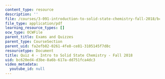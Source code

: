 ```yaml
---
content_type: resource
description: ''
file: /courses/3-091-introduction-to-solid-state-chemistry-fall-2018/bc620ed4d3be8a6b617add751fca4dc3_MIT3_091F18_Q04.pdf
file_type: application/pdf
learning_resource_types: []
ocw_type: OCWFile
parent_title: Exams and Quizzes
parent_type: CourseSection
parent_uid: fa2efb82-0261-4fe8-ce81-3105145f7d8c
resourcetype: Document
title: Quiz 4 - Intro to Solid State Chemistry - Fall 2018
uid: bc620ed4-d3be-8a6b-617a-dd751fca4dc3
video_metadata:
  youtube_id: null
---
```

